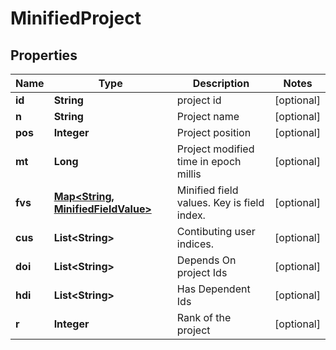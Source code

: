 
# MinifiedProject

## Properties
Name | Type | Description | Notes
------------ | ------------- | ------------- | -------------
**id** | **String** | project id |  [optional]
**n** | **String** | Project name |  [optional]
**pos** | **Integer** | Project position |  [optional]
**mt** | **Long** | Project modified time in epoch millis |  [optional]
**fvs** | [**Map&lt;String, MinifiedFieldValue&gt;**](MinifiedFieldValue.md) | Minified field values. Key is field index. |  [optional]
**cus** | **List&lt;String&gt;** | Contibuting user indices. |  [optional]
**doi** | **List&lt;String&gt;** | Depends On project Ids |  [optional]
**hdi** | **List&lt;String&gt;** | Has Dependent Ids |  [optional]
**r** | **Integer** | Rank of the project |  [optional]



